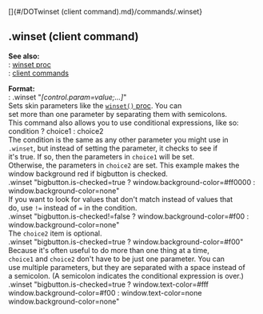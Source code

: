 []{#/DOTwinset (client command).md}/commands/.winset}    
## .winset (client command)    
**See also:**    
:   [winset proc](/proc/winset)    
:   [client commands](/%7Bskin%7D/commands)    
<!-- -->    
**Format:**    
:   .winset \"*\[control.param=value;\...\]*\"    
Sets skin parameters like the [`winset()` proc](/proc/winset). You can    
set more than one parameter by separating them with semicolons.    
This command also allows you to use conditional expressions, like so:    
    condition ? choice1 : choice2    
The condition is the same as any other parameter you might use in    
`.winset`, but instead of setting the parameter, it checks to see if    
it\'s true. If so, then the parameters in `choice1` will be set.    
Otherwise, the parameters in `choice2` are set. This example makes the    
window background red if bigbutton is checked.    
    .winset "bigbutton.is-checked=true ? window.background-color=#ff0000 : window.background-color=none"    
If you want to look for values that don\'t match instead of values that    
do, use `!=` instead of `=` in the condition.    
    .winset "bigbutton.is-checked!=false ? window.background-color=#f00 : window.background-color=none"    
The `choice2` item is optional.    
    .winset "bigbutton.is-checked=true ? window.background-color=#f00"    
Because it\'s often useful to do more than one thing at a time,    
`choice1` and `choice2` don\'t have to be just one parameter. You can    
use multiple parameters, but they are separated with a space instead of    
a semicolon. (A semicolon indicates the conditional expression is over.)    
    .winset "bigbutton.is-checked=true ? window.text-color=#fff window.background-color=#f00 : window.text-color=none window.background-color=none"  